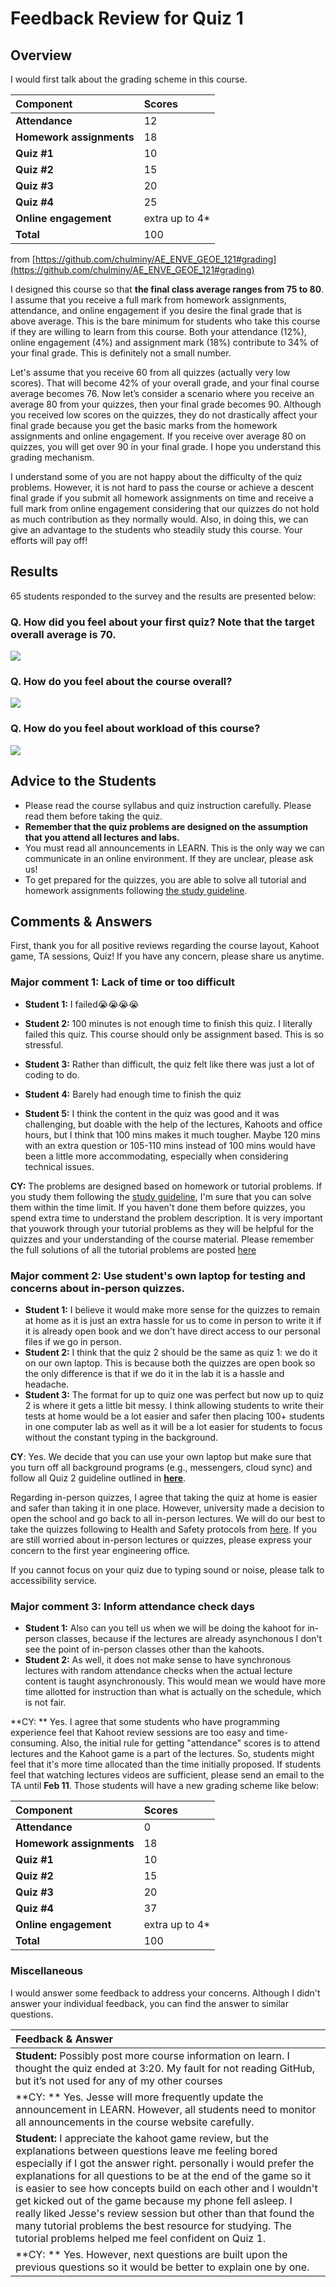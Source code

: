 # Feedback Review for Quiz 1

## Overview
I would first talk about the grading scheme in this course. 

|Component|Scores|
|:---|:-----|
|**Attendance**| 12 |
|**Homework assignments**| 18 |
|**Quiz #1**| 10 |
|**Quiz #2**| 15 |
|**Quiz #3**| 20 |
|**Quiz #4**| 25 |
|**Online engagement**|extra up to 4*|
|**Total** |100| 

from [https://github.com/chulminy/AE_ENVE_GEOE_121#grading](https://github.com/chulminy/AE_ENVE_GEOE_121#grading)

I designed this course so that **the final class average ranges from 75 to 80**. I assume that you receive a full mark from homework assignments, attendance, and online engagement if you desire the final grade that is above average. This is the bare minimum for students who take this course if they are willing to learn from this course. Both your attendance (12%), online engagement (4%) and assignment mark (18%) contribute to 34% of your final grade. This is definitely not a small number. 

Let's assume that you receive 60 from all quizzes (actually very low scores). That will become 42% of your overall grade, and your final course average becomes 76. Now let’s consider a scenario where you receive an average 80 from your quizzes, then your final grade becomes 90. Although you received low scores on the quizzes, they do not drastically affect your final grade because you get the basic marks from the homework assignments and online engagement. If you receive over average 80 on quizzes, you will get over 90 in your final grade. I hope you understand this grading mechanism. 

I understand some of you are not happy about the difficulty of the quiz problems. However, it is not hard to pass the course or achieve a descent final grade if you submit all homework assignments on time and receive a full mark from online engagement considering that our quizzes do not hold as much contribution as they normally would. Also, in doing this, we can give an advantage to the students who steadily study this course. Your efforts will pay off! 

## Results
65 students responded to the survey and the results are presented below: 

### Q. How did you feel about your first quiz? Note that the target overall average is 70.
![](img/q1_graph1.png)
### Q. How do you feel about the course overall?
![](img/q1_graph2.png)
### Q. How do you feel about workload of this course?
![](img/q1_graph3.png)

## Advice to the Students 
* Please read the course syllabus and quiz instruction carefully. Please read them before taking the quiz.
* **Remember that the quiz problems are designed on the assumption that you attend all lectures and labs.** 
* You must read all announcements in LEARN. This is the only way we can communicate in an online environment. If they are unclear, please ask us! 
* To get prepared for the quizzes, you are able to solve all tutorial and homework assignments following [the study guideline](https://github.com/chulminy/AE_ENVE_GEOE_121#tutorial).

## Comments & Answers 
First, thank you for all positive reviews regarding the course layout, Kahoot game, TA sessions, Quiz! If you have any concern, please share us anytime. 

### Major comment 1: Lack of time or too difficult
* **Student 1:** I failed😭😭😭😭

* **Student 2:** 100 minutes is not enough time to finish this quiz. I literally failed this quiz. This course should only be assignment based. This is so stressful.

* **Student 3:** Rather than difficult, the quiz felt like there was just a lot of coding to do.

* **Student 4:** Barely had enough time to finish the quiz

* **Student 5:** I think the content in the quiz was good and it was challenging, but doable with the help of the lectures, Kahoots and office hours, but I think that 100 mins makes it much tougher. Maybe 120 mins with an extra question or 105-110 mins instead of 100 mins would have been a little more accommodating, especially when considering technical issues.

**CY:** The problems are designed based on homework or tutorial problems. If you study them following the [study guideline](https://github.com/chulminy/AE_ENVE_GEOE_121#tutorial), I'm sure that you can solve them within the time limit. If you haven't done them before quizzes, you spend extra time to understand the problem description.  It is very important that youwork through your tutorial problems as they will be helpful for the quizzes and your understanding of the course material. Please remember the full solutions of all the tutorial problems are posted [here](https://github.com/chulminy/AE_ENVE_GEOE_121/tree/master/tutorial)

### Major comment 2: Use student's own laptop for testing and concerns about in-person quizzes.

* **Student 1:** I believe it would make more sense for the quizzes to remain at home as it is just an extra hassle for us to come in person to write it if it is already open book and we don't have direct access to our personal files if we go in person. 
* **Student 2:** I think that the quiz 2 should be the same as quiz 1: we do it on our own laptop. This is because both the quizzes are open book so the only difference is that if we do it in the lab it is a hassle and headache. 
* **Student 3:** The format for up to quiz one was perfect but now up to quiz 2 is where it gets a little bit messy. I think allowing students to write their tests at home would be a lot easier and safer then placing 100+ students in one computer lab as well as it will be a lot easier for students to focus without the constant typing in the background.

**CY**: Yes. We decide that you can use your own laptop but make sure that you turn off all background programs (e.g., messengers, cloud sync) and follow all Quiz 2 guideline outlined in [**here**](Quiz2_Description.md).  

Regarding in-person quizzes, I agree that taking the quiz at home is easier and safer than taking it in one place. However, university made a decision to open the school and go back to all in-person lectures. We will do our best to take the quizzes following to Health and Safety protocols from [here](https://uwaterloo.ca/coronavirus/). If you are still worried about in-person lectures or quizzes, please express your concern to the first year engineering office. 

If you cannot focus on your quiz due to typing sound or noise, please talk to accessibility service. 
  
### Major comment 3: Inform attendance check days
* **Student 1:** Also can you tell us when we will be doing the kahoot for in-person classes, because if the lectures are already asynchonous I don't see the point of in-person classes other than the kahoots.
* **Student 2:** As well, it does not make sense to have synchronous lectures with random attendance checks when the actual lecture content is taught asynchronously. This would mean we would have more time allotted for instruction than what is actually on the schedule, which is not fair.

**CY: ** Yes. I agree that some students who have programming experience feel that Kahoot review sessions are too easy and time-consuming. Also, the initial rule for getting "attendance" scores is to attend lectures and the Kahoot game is a part of the lectures. So, students might feel that it's more time allocated than the time initially proposed. If students feel that watching lectures videos are sufficient, please send an email to the TA until **Feb 11**. Those students will have a new grading scheme like below: 

|Component|Scores|
|:---|:-----|
|**Attendance**| 0 |
|**Homework assignments**| 18 |
|**Quiz #1**| 10 |
|**Quiz #2**| 15 |
|**Quiz #3**| 20 |
|**Quiz #4**| 37 |
|**Online engagement**|extra up to 4*|
|**Total** |100| 

### Miscellaneous
I would answer some feedback to address your concerns. Although I didn't answer your individual feedback, you can find the answer to similar questions.

|Feedback & Answer|
|:---|
|**Student:** Possibly post more course information on learn. I thought the quiz ended at 3:20. My fault for not reading GitHub, but it’s not used for any of my other courses|
|**CY: ** Yes. Jesse will more frequently update the announcement in LEARN. However, all students need to monitor all announcements in the course website carefully.|
|**Student:** I appreciate the kahoot game review, but the explanations between questions leave me feeling bored especially if I got the answer right. personally i would prefer the explanations for all questions to be at the end of the game so it is easier to see how concepts build on each other and I wouldn't get kicked out of the game because my phone fell asleep. I really liked Jesse's review session but other than that found the many tutorial problems the best resource for studying. The tutorial problems helped me feel confident on Quiz 1.|
|**CY: ** Yes. However, next questions are built upon the previous questions so it would be better to explain one by one.|
